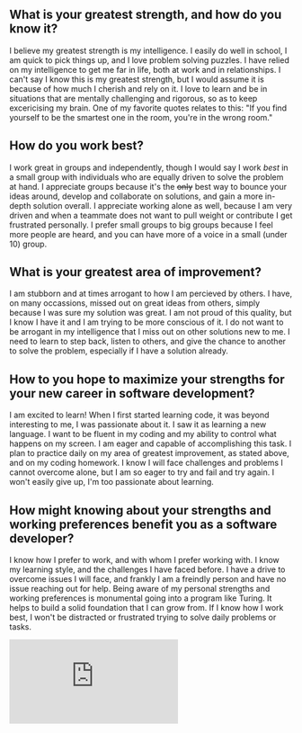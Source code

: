 ## What is your greatest strength, and how do you know it? ##
  I believe my greatest strength is my intelligence. I easily do well in school, I am quick to pick things up, and I love problem solving puzzles. I have relied on my intelligence to get me far in life, both at work and in relationships. I can't say I know this is my greatest strength, but I would assume it is because of how much I cherish and rely on it. I love to learn and be in situations that are mentally challenging and rigorous, so as to keep excericising my brain. One of my favorite quotes relates to this: "If you find yourself to be the smartest one in the room, you're in the wrong room."

## How do you work best? ##
  I work great in groups and independently, though I would say I work *best* in a small group with individuals who are equally driven to solve the problem at hand. I appreciate groups because it's the ~~only~~ best way to bounce your ideas around, develop and collaborate on solutions, and gain a more in-depth solution overall. I appreciate working alone as well, because I am very driven and when a teammate does not want to pull weight or contribute I get frustrated personally. I prefer small groups to big groups because I feel more people are heard, and you can have more of a voice in a small (under 10) group. 
  
## What is your greatest area of improvement? ##
  I am stubborn and at times arrogant to how I am percieved by others. I have, on many occassions, missed out on great ideas from others, simply because I was sure my solution was great. I am not proud of this quality, but I know I have it and I am trying to be more conscious of it. I do not want to be arrogant in my intelligence that I miss out on other solutions new to me. I need to learn to step back, listen to others, and give the chance to another to solve the problem, especially if I have a solution already.
  
## How to you hope to maximize your strengths for your new career in software development? ##
  I am excited to learn! When I first started learning code, it was beyond interesting to me, I was passionate about it. I saw it as learning a new language. I want to be fluent in my coding and my ability to control what happens on my screen. I am eager and capable of accomplishing this task. I plan to practice daily on my area of greatest improvement, as stated above, and on my coding homework. I know I will face challenges and problems I cannot overcome alone, but I am so eager to try and fail and try again. I won't easily give up, I'm too passionate about learning. 

## How might knowing about your strengths and working preferences benefit you as a software developer? ##
  I know how I prefer to work, and with whom I prefer working with. I know my learning style, and the challenges I have faced before. I have a drive to overcome issues I will face, and frankly I am a freindly person and have no issue reaching out for help. Being aware of my personal strengths and working preferences is monumental going into a program like Turing. It helps to build a solid foundation that I can grow from. If I know how I work best, I won't be distracted or frustrated trying to solve daily problems or tasks. 

![Pairin Results](https://assets.pairin.com/reports/qualities/objective-analytical-friend-can-do-attitude-lover-of-justice-bw.pdf "Results")
